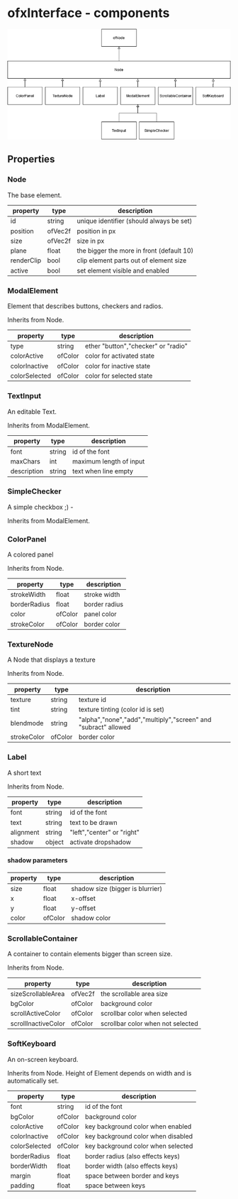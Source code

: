 # ofxInterface - components

![the components](components.png "Interface base components")

## Properties

### Node

The base element.

| property      | type          | description  |
| ------------- |---------------| -----|
| id            | string        | unique identifier (should always be set) |
| position      | ofVec2f       | position in px|
| size          | ofVec2f       | size in px |
| plane         | float         | the bigger the more in front (default 10) |
| renderClip    | bool          | clip element parts out of element size |
| active        | bool          | set element visible and enabled |

### ModalElement

Element that describes buttons, checkers and radios.

Inherits from Node.

| property      | type          | description  |
| ------------- |---------------| -----|
| type          | string        | ether "button","checker" or "radio" |
| colorActive   | ofColor       | color for activated state|
| colorInactive | ofColor       | color for inactive state|
| colorSelected | ofColor       | color for selected state|

### TextInput

An editable Text.

Inherits from ModalElement.

| property      | type          | description  |
| ------------- |---------------| -----|
| font          | string        | id of the font |
| maxChars      | int           | maximum length of input|
| description   | string        | text when line empty|

### SimpleChecker

A simple checkbox ;) -

Inherits from ModalElement.

### ColorPanel

A colored panel

Inherits from Node.

| property      | type          | description  |
| ------------- |---------------| -----|
| strokeWidth   | float         | stroke width  |
| borderRadius  | float         | border radius |
| color         | ofColor       | panel color |
| strokeColor   | ofColor       | border color |

### TextureNode

A Node that displays a texture

Inherits from Node.

| property      | type          | description  |
| ------------- |---------------| -----|
| texture   | string         | texture id  |
| tint  | string         | texture tinting (color id is set)|
| blendmode         | string       | "alpha","none","add","multiply","screen" and "subract" allowed |
| strokeColor   | ofColor       | border color |

### Label

A short text

Inherits from Node.

| property      | type          | description  |
| ------------- |---------------| -----|
| font          | string        | id of the font |
| text      | string           | text to be drawn|
| alignment   | string        | "left","center" or "right"|
| shadow   | object        | activate dropshadow|

#### shadow parameters
| property      | type          | description  |
| ------------- |---------------| -----|
| size          | float         | shadow size (bigger is blurrier)|
| x             | float         | x-offset|
| y             | float         | y-offset|
| color         | ofColor       | shadow color |

### ScrollableContainer

A container to contain elements bigger than screen size.

Inherits from Node.

| property      | type          | description  |
| ------------- |---------------| -----|
| sizeScrollableArea          | ofVec2f        | the scrollable area size |
| bgColor      | ofColor           | background color|
| scrollActiveColor   | ofColor        | scrollbar color when selected|
| scrollInactiveColor   | ofColor        | scrollbar color when not selected|

### SoftKeyboard

An on-screen keyboard.

Inherits from Node. Height of Element depends on width and is automatically set.

| property      | type          | description  |
| ------------- |---------------| -----|
| font          | string        | id of the font |
| bgColor       | ofColor       | background color|
| colorActive   | ofColor       | key background color when enabled|
| colorInactive | ofColor       | key background color when disabled|
| colorSelected | ofColor       | key background color when selected|
| borderRadius  | float         | border radius (also effects keys)|
| borderWidth   | float         | border width (also effects keys)|
| margin        | float         | space between border and keys|
| padding       | float         | space between keys|